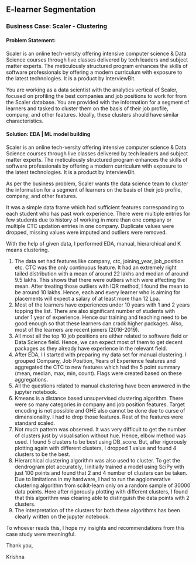 ## E-learner Segmentation

### Business Case: Scaler - Clustering

#### Problem Statement:

Scaler is an online tech-versity offering intensive computer science & Data Science courses through live classes delivered by tech leaders and subject matter experts. The meticulously structured program enhances the skills of software professionals by offering a modern curriculum with exposure to the latest technologies. It is a product by InterviewBit.

You are working as a data scientist with the analytics vertical of Scaler, focused on profiling the best companies and job positions to work for from the Scaler database. You are provided with the information for a segment of learners and tasked to cluster them on the basis of their job profile, company, and other features. Ideally, these clusters should have similar characteristics.

#### Solution: EDA | ML model building

Scaler is an online tech-versity offering intensive computer science & Data Science courses through live classes delivered by tech leaders and subject matter experts. The meticulously structured program enhances the skills of software professionals by offering a modern curriculum with exposure to the latest technologies. It is a product by InterviewBit.

As per the business problem, Scaler wants the data science team to cluster the information for a segment of learners on the basis of their job profile, company, and other features.

It was a simple data frame which had sufficient features corresponding to each student who has past work experience. There were multiple entries for few students due to history of working in more than one company or multiple CTC updation entries in one company. Duplicate values were dropped, missing values were imputed and outliers were removed.

With the help of given data, I performed EDA, manual, hierarchical and K means clustering. 

1. The data set had features like company, ctc, joining_year, job_position etc. CTC was the only continuous feature. It had an extremely right tailed distribution with a mean of around 22 lakhs and median of around 9.5 lakhs. This shows that there were outliers which were affecting the mean. After treating those outliers with IQR method, I found the mean to be around 10 lakhs. Hence, each and every learner who is aiming for placements will expect a salary of at least more than 12 Lpa. 
2. Most of the learners have experiences under 10 years with 1 and 2 years topping the list. There are also significant number of students with under 1 year of experience. Hence our training and teaching need to be good enough so that these learners can crack higher packages. Also, most of the learners are recent joiners (2016-2019). 
3. All most all the top 10 job positions are either related to software field or Data Science field. Hence, we can expect most of them to get decent packages as they already have experience in the relevant field. 
4. After EDA, I I started with preparing my data set for manual clustering. I grouped Company, Job Position, Years of Experience features and aggregated the CTC to new features which had the 5 point summary (mean, median, max, min, count). Flags were created based on these aggregations.
5. All the questions related to manual clustering have been answered in the jupyter notebook.
6. Kmeans is a distance based unsupervised clustering algorithm. There were so many categories in company and job position features. Target encoding is not possible and OHE also cannot be done due to curse of dimensionality. I had to drop those features. Rest of the features were standard scaled. 
7. Not much pattern was observed. It was very difficult to get the number of clusters just by visualisation without hue. Hence, elbow method was used. I found 5 clusters to be best using DB_score. But, after rigorously plotting again with different clusters, I dropped 1 value and found 4 clusters to be the best. 
8. Hierarchical clustering algorithm was also used to cluster. To get the dendrogram plot accurately, I initially trained a model using SciPy with just 100 points and found that 2 and 4 number of clusters can be taken. Due to limitations in my hardware, I had to run the agglomerative clustering algorithm from scikit-learn only on a random sample of 30000 data points. Here after rigorously plotting with different clusters, I found that this algorithm was clearing able to distinguish the data points with 2 clusters.
9. The interpretation of the clusters for both these algorithms has been clearly written on the jupyter notebook.

To whoever reads this, I hope my insights and recommendations from this case study were meaningful.

Thank you,

Krishna
